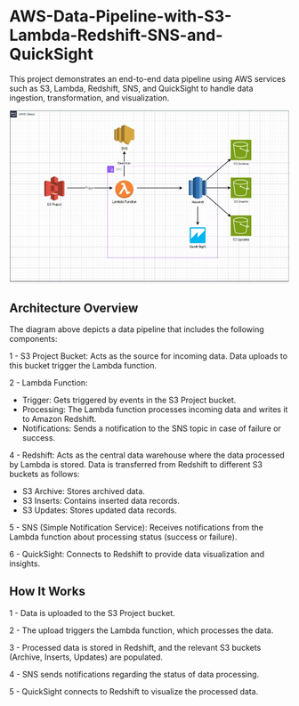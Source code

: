 # AWS-Data-Pipeline-with-S3-Lambda-Redshift-SNS-and-QuickSight
This project demonstrates an end-to-end data pipeline using AWS services such as S3, Lambda, Redshift, SNS, and QuickSight to handle data ingestion, transformation, and visualization.

<div align="center">
    <img src="https://github.com/AdhamAymanElsayed/AWS-Data-Pipeline-with-S3-Lambda-Redshift-SNS-and-QuickSight/blob/main/AWS%20Pipeline.jpeg" alt="AWS Pipeline" width="700"/>
</div>


## Architecture Overview
The diagram above depicts a data pipeline that includes the following components:

1 - S3 Project Bucket: Acts as the source for incoming data. Data uploads to this bucket trigger the Lambda function.

2 - Lambda Function:

  * Trigger: Gets triggered by events in the S3 Project bucket.
  * Processing: The Lambda function processes incoming data and writes it to Amazon Redshift.
  * Notifications: Sends a notification to the SNS topic in case of failure or success.

4 - Redshift: Acts as the central data warehouse where the data processed by Lambda is stored. Data is transferred from Redshift to different S3 buckets as follows:

  * S3 Archive: Stores archived data.
  * S3 Inserts: Contains inserted data records.
  * S3 Updates: Stores updated data records.

5 - SNS (Simple Notification Service): Receives notifications from the Lambda function about processing status (success or failure).

6 - QuickSight: Connects to Redshift to provide data visualization and insights.

## How It Works
1 - Data is uploaded to the S3 Project bucket.

2 - The upload triggers the Lambda function, which processes the data.

3 - Processed data is stored in Redshift, and the relevant S3 buckets (Archive, Inserts, Updates) are populated.

4 - SNS sends notifications regarding the status of data processing.

5 - QuickSight connects to Redshift to visualize the processed data.
